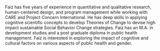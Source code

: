 Faiz has five years of experience in quantitative and qualitative research, human-centered design, and program management while working with CARE and Project Concern International. He has deep skills in applying cognitive scientific concepts to develop Theories of Change to devise high impact sustainable Social Behavior Change strategies. Faiz has an M.A. in development studies and a post graduate diploma in public health management. Faiz is interested in exploring the impact of cognitive and cultural factors on various aspects of public health and gender.
